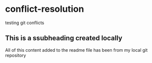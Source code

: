 # conflict-resolution
testing git conflicts

## This is a ssubheading created locally
All of this content added to the readme file has been from my local git repository

